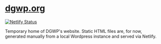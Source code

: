 # [dgwp.org](https://dgwp.org)
[![Netlify Status](https://api.netlify.com/api/v1/badges/4d033c2d-096f-4121-b6ec-3f5368aae8fd/deploy-status)](https://app.netlify.com/sites/boring-brattain-3ff500/deploys)

Temporary home of DGWP's website. Static HTML files are, for now, generated manually from a local Wordpress instance and served via Netlify.